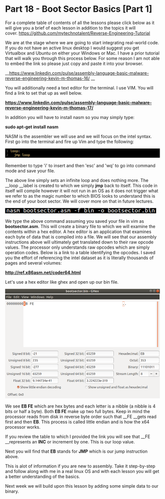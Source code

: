 # Part 18 - Boot Sector Basics \[Part 1\]

For a complete table of contents of all the lessons please click below as it will give you a brief of each lesson in addition to the topics it will cover.&nbsp;https://github.com/mytechnotalent/Reverse-Engineering-Tutorial

We are at the stage where we are going to start integrating real-world code. If you do not have an active linux desktop I would suggest you get Virtualbox and Ubuntu on either your Windows or Mac. I have a prior tutorial that will walk you through this process below. For some reason I am not able to embed the link so please just copy and paste it into your browser.

__https://www.linkedin.com/pulse/assembly-language-basic-malware-reverse-engineering-kevin-m-thomas-16/ __

You will additionally need a text editor for the terminal. I use VIM. You will find a link to set that up as well below.

__https://www.linkedin.com/pulse/assembly-language-basic-malware-reverse-engineering-kevin-m-thomas-17/__

In addition you will have to install nasm so you may simply type:

__sudo apt-get install nasm__

NASM is the assembler we will use and we will focus on the intel syntax. First go into the terminal and fire up Vim and type the following:

<div class="slate-resizable-image-embed slate-image-embed__resize-full-width"><img src="imgs/1073148771.jpg"/></div>

Remember to type 'i' to insert and then 'esc' and 'wq' to go into command mode and save your file.

The above line simply sets an infinite loop and does nothing more. The __loop __label is created to which we simply __jmp__ back to itself. This code in itself will compile however it will not run in an OS as it does not trigger what we refer to as the magic number to which BIOS looks to understand this is the end of your boot sector. We will cover more on that in future lectures.

<div class="slate-resizable-image-embed slate-image-embed__resize-middle"><img src="imgs/140949481.jpg"/></div>

We type the above command assuming you saved your file in vim as __bootsector.asm__. This will create a binary file to which we will examine the contents within a hex editor. A hex editor is an application that examines each byte of data that is compiled into a file. We will see that our assembly instructions above will ultimately get translated down to their raw opcode values. The processor only understands raw opcodes which are simply operation codes. Below is a link to a table identifying the opcodes. I saved you the effort of referencing the intel dataset as it is literally thousands of pages and several volumes:

__http://ref.x86asm.net/coder64.html__

Let's use a hex editor like ghex and open up our bin file.

<div class="slate-resizable-image-embed slate-image-embed__resize-full-width"><img src="imgs/698714848.jpg"/></div>

We see __EB FE__ which are hex bytes and each letter is a nibble (a nibble is 4 bits or half a byte). Both __EB FE__ make up two full bytes. Keep in mind the processor reads from disk in reverse byte order such that __FE __gets read first and then __EB__. This process is called little endian and is how the x64 processor works.

If you review the table to which I provided the link you will see that __FE __represents an __INC__ or increment by one. This is our loop value.

Next you will find that __EB__ stands for __JMP__ which is our jump instruction above.

This is alot of information if you are new to assembly. Take it step-by-step and follow along with me in a real linux OS and with each lesson you will get a better understanding of the basics.

Next week we will build upon this lesson by adding some simple data to our binary.